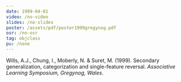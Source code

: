 ```yaml
---
date: 1999-04-01
video: /no-video
slides: /no-slides
poster: /assets/pdf/poster1999gregynog.pdf
osr: /no-osr
tag: objclass
pu: /none
---
```


Wills, A.J., Chung, I., Moberly, N. & Suret, M. (1999). Secondary generalization, categorization and single-feature reversal. _Associative Learning Symposium, Gregynog, Wales_. 



